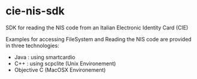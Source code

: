 # cie-nis-sdk
SDK for reading the NIS code from an Italian Electronic Identity Card (CIE)

Examples for accessing FileSystem and Reading the NIS code are provided in three technologies:
 - Java : using smartcardio
 - C++ : using scpclite (Unix Environement)
 - Objective C (MacOSX Environement)
